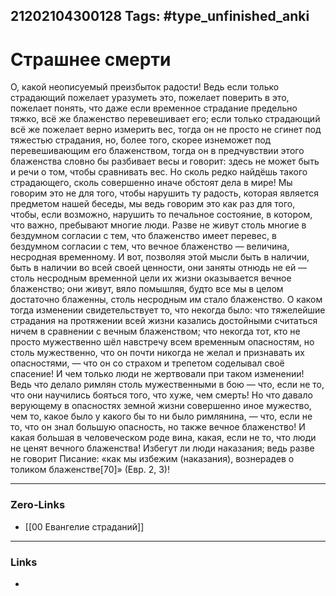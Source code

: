 21202104300128
Tags: #type_unfinished_anki
---
# Страшнее смерти

О, какой неописуемый преизбыток радости! Ведь если только страдающий пожелает уразуметь это, пожелает поверить в это, пожелает понять, что даже если временное страдание предельно тяжко, всё же блаженство перевешивает его; если только страдающий всё же пожелает верно измерить вес, тогда он не просто не сгинет под тяжестью страдания, но, более того, скорее изнеможет под перевешивающим его блаженством, тогда он в предчувствии этого блаженства словно бы разбивает весы и говорит: здесь не может быть и речи о том, чтобы сравнивать вес. Но сколь редко найдёшь такого страдающего, сколь совершенно иначе обстоят дела в мире! Мы говорим это не для того, чтобы нарушить ту радость, которая является предметом нашей беседы, мы ведь говорим это как раз для того, чтобы, если возможно, нарушить то печальное состояние, в котором, что важно, пребывают многие люди. Разве не живут столь многие в бездумном согласии с тем, что блаженство имеет перевес, в бездумном согласии с тем, что вечное блаженство — величина, несродная временному. И вот, позволяя этой мысли быть в наличии, быть в наличии во всей своей ценности, они заняты отнюдь не ей — столь несродным временной цели их жизни оказывается вечное блаженство; они живут, вяло помышляя, будто все мы в целом достаточно блаженны, столь несродным им стало блаженство. О каком тогда изменении свидетельствует то, что некогда было: что тяжелейшие страдания на протяжении всей жизни казались достойными считаться ничем в сравнении с вечным блаженством; что некогда тот, кто не просто мужественно шёл навстречу всем временным опасностям, но столь мужественно, что он почти никогда не желал и признавать их опасностями, — что он со страхом и трепетом соделывал своё спасение! И чем только люди не жертвовали при таком изменении! Ведь что делало римлян столь мужественными в бою — что, если не то, что они научились бояться того, что хуже, чем смерть! Но что давало верующему в опасностях земной жизни совершенно иное мужество, чем то, какое было у какого бы то ни было римлянина, — что, если не то, что он знал большую опасность, но также вечное блаженство! И какая большая в человеческом роде вина, какая, если не то, что люди не ценят вечного блаженства! Избегут ли люди наказания; ведь разве не говорит Писание: «как мы избежим (наказания), вознерадев о толиком блаженстве[70]» (Евр. 2, 3)!

---
### Zero-Links
- [[00 Евангелие страданий]]
---
### Links
-